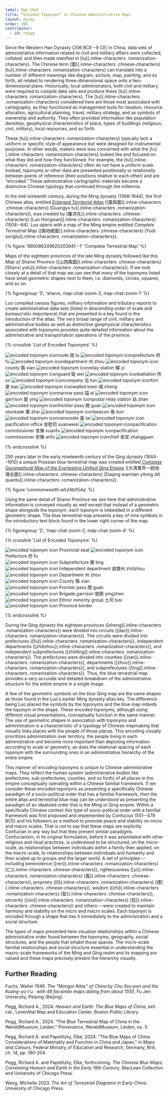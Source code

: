 ```yaml
---
label: Map Chat
title: “Encoded Toponyms” in Chinese Administrative Maps
layout: essay
order: 200
contributor:
  - id: rpegg
---
```


Since the Western Han Dynasty (206 BCE--9 CE) in China, data sets of administrative information related to civil and military affairs were collected, collated, and then made manifest in [tu]{.inline-characters .romanization-characters}. The Chinese term [圖]{.inline-characters .chinese-characters} [tu]{.inline-characters .romanization-characters} can translate into a number of different meanings like diagram, picture, map, painting, and so forth, all related to rendering three-dimensional space onto a two-dimensional plane. Historically, local administrators, both civil and military, were required to compile data sets and produce these [tu]{.inline-characters .romanization-characters}. The [tu]{.inline-characters .romanization-characters} considered here are those most associated with cartography, as they functioned as management tools for taxation, resource allocation, agricultural planning, travel, military strategy, and as symbols of ownership and authority. They often provided information like population densities, geophysical characteristics of place, types of buildings (religious, civil, military), local resources, and so forth.

These [tu]{.inline-characters .romanization-characters} typically lack a uniform or specific style of appearance but were designed for instrumental purposes. In other words, makers were less concerned with what the [tu]{.inline-characters .romanization-characters} looked like and focused on what they did and how they functioned. For example, the [tu]{.inline-characters .romanization-characters} often do not have a uniform scale. Instead, toponyms or other data are presented positionally or relationally between points of reference (their positions relative to each other) and are "encoded." These administrative cartographic materials became a distinctive Chinese typology that continued through the millennia.

In the mid-sixteenth century, during the Ming dynasty (1368-1644), the first Chinese atlas, entitled [*Enlarged Territorial Atlas*](/catalogue/5/) ([廣與圖]{.inline-characters .chinese-characters} [Guangyu tu]{.inline-characters .romanization-characters}), was created by [羅洪先]{.inline-characters .chinese-characters} [Luo Hongxian]{.inline-characters .romanization-characters} (1504--64). Luo opens with a map of the Ming empire entitled *Complete Terrestrial Map* ([輿地總圖]{.inline-characters .chinese-characters} [Yudi zongtu]{.inline-characters .romanization-characters}).

{% figure '990086249620203941--1' 'Complete Terrestrial Map' %}

Maps of the eighteen provinces of the late Ming dynasty followed like this *Map of Shanxi Province* ([山西輿圖]{.inline-characters .chinese-characters} [Shanxi yutu]{.inline-characters .romanization-characters}). If we look closely at a detail of that map we can see that many of the toponyms listed have small geometric shapes next to them, i.e. diamonds, circles, squares, and so on.

{% figuregroup '3', 'shanxi, map-chat-zoom-3, map-chat-zoom-1' %}


Luo compiled census figures, military information and tributary reports to create administrative data sets (listed in descending order of scale and bureaucratic importance) that are presented in a key found in the introduction of the atlas. The very broad range of civil, military and administrative bodies as well as distinctive geophysical characteristics associated with toponyms provides quite detailed information about the administrative and transportation operations of the province.


{% crosslink 'List of Encoded Toponyms' %}

<div class="encoded-toponym-block">

<img src="/_assets/images/figures/encoded-toponyms/atlas/route.png" alt="encoded toponym icon" />route <span class="inline-characters chinese-characters">路</span><span class="inline-characters romanization-characters"> lu</span>
<img src="/_assets/images/figures/encoded-toponyms/atlas/prefecture.png" alt="encoded toponym icon" />prefecture <span class="inline-characters chinese-characters">府</span><span class="inline-characters romanization-characters"> fu</span>
<img src="/_assets/images/figures/encoded-toponyms/atlas/department.png" alt="encoded toponym icon" />department <span class="inline-characters chinese-characters">州</span><span class="inline-characters romanization-characters"> zhou</span>
<img src="/_assets/images/figures/encoded-toponyms/atlas/county.png" alt="encoded toponym icon" />county <span class="inline-characters chinese-characters">縣</span><span class="inline-characters romanization-characters"> xian</span>
<img src="/_assets/images/figures/encoded-toponyms/atlas/relay-station.png" alt="encoded toponym icon" />relay station <span class="inline-characters chinese-characters">驛</span><span class="inline-characters romanization-characters"> yi</span>
<img src="/_assets/images/figures/encoded-toponyms/atlas/guard.png" alt="encoded toponym icon" />guard <span class="inline-characters chinese-characters">衛</span><span class="inline-characters romanization-characters"> wei</span>
<img src="/_assets/images/figures/encoded-toponyms/atlas/battalion.png" alt="encoded toponym icon" />battalion <span class="inline-characters chinese-characters">所</span><span class="inline-characters romanization-characters"> so</span>
<img src="/_assets/images/figures/encoded-toponyms/atlas/company.png" alt="encoded toponym icon" />company <span class="inline-characters chinese-characters">屯</span><span class="inline-characters romanization-characters"> tun</span>
<img src="/_assets/images/figures/encoded-toponyms/atlas/fort.png" alt="encoded toponym icon" />fort <span class="inline-characters chinese-characters">堡</span><span class="inline-characters romanization-characters"> bao</span>
<img src="/_assets/images/figures/encoded-toponyms/atlas/walled-town.png" alt="encoded toponym icon" />walled town <span class="inline-characters chinese-characters">城</span><span class="inline-characters romanization-characters"> cheng</span>
<img src="/_assets/images/figures/encoded-toponyms/atlas/narrow-pass.png" alt="encoded toponym icon" />narrow pass <span class="inline-characters chinese-characters">隘</span><span class="inline-characters romanization-characters"> ai </span>
<img src="/_assets/images/figures/encoded-toponyms/atlas/garrison.png" alt="encoded toponym icon" />garrison <span class="inline-characters chinese-characters">營</span><span class="inline-characters romanization-characters"> ying</span>
<img src="/_assets/images/figures/encoded-toponyms/atlas/postal-relay-station.png" alt="encoded toponym icon" />postal relay station <span class="inline-characters chinese-characters">站</span><span class="inline-characters romanization-characters"> zhan</span>
<img src="/_assets/images/figures/encoded-toponyms/atlas/frontier-pass.png" alt="encoded toponym icon" />frontier pass <span class="inline-characters chinese-characters">關</span><span class="inline-characters romanization-characters"> guan</span>
<img src="/_assets/images/figures/encoded-toponyms/atlas/stockade.png" alt="encoded toponym icon" />stockade <span class="inline-characters chinese-characters">寨</span><span class="inline-characters romanization-characters"> zhai</span>
<img src="/_assets/images/figures/encoded-toponyms/atlas/beacon.png" alt="encoded toponym icon" />beacon <span class="inline-characters chinese-characters">墩</span><span class="inline-characters romanization-characters"> dun</span>
<img src="/_assets/images/figures/encoded-toponyms/atlas/censorate.png" alt="encoded toponym icon" />censorate <span class="inline-characters chinese-characters">臺</span><span class="inline-characters romanization-characters"> tai</span>
<img src="/_assets/images/figures/encoded-toponyms/atlas/pacification-office.png" alt="encoded toponym icon" />pacification office <span class="inline-characters chinese-characters">宣慰司</span><span class="inline-characters romanization-characters"> xuanweisi</span>
<img src="/_assets/images/figures/encoded-toponyms/atlas/pacification-commissioner.png" alt="encoded toponym icon" />pacification commissioner <span class="inline-characters chinese-characters">宣撫</span><span class="inline-characters romanization-characters"> xuanfu</span>
<img src="/_assets/images/figures/encoded-toponyms/atlas/pacification-commissioner-anfu.png" alt="encoded toponym icon" />pacification commissioner <span class="inline-characters chinese-characters">安撫</span><span class="inline-characters romanization-characters"> anfu</span>
<img src="/_assets/images/figures/encoded-toponyms/atlas/chief.png" alt="encoded toponym icon" />chief <span class="inline-characters chinese-characters">長官</span> <span class="inline-characters romanization-characters">zhangguan</span>

</div>

{% endcrosslink %}



250 years later in the early nineteenth century of the Qing dynasty (1644--1910) a unique Prussian blue terrestrial map was created entitled [*Complete Geographical Map of the Everlasting Unified Qing Empire*](/catalogue/3/) ([大清萬年一統地理全圖]{.inline-characters .chinese-characters} [Daqing wannian yitong dili quantu]{.inline-characters .romanization-characters}).

{% figure 'commonwealth:wh24b054q' %}

Using the same detail of Shanxi Province we see here that administrative information is conveyed visually as well except that instead of a geometric shape alongside the toponym, each toponym is imbedded in a different geometric shape. The blue terrestrial map presents a key of nine symbols in the introductory text block found in the lower right corner of the map.


{% figuregroup '2', 'map-chat-zoom-2, map-chat-zoom-4' %}


{% crosslink 'List of Encoded Toponyms' %}

<div class="encoded-toponym-block">

<img src="/_assets/images/figures/encoded-toponyms/map/provincial-seat.png" alt="encoded toponym icon" /> Provincial seat
<img src="/_assets/images/figures/encoded-toponyms/map/prefecture.png" alt="encoded toponym icon" /> Prefecture <span class="inline-characters chinese-characters">府</span><span class="inline-characters romanization-characters"> fu</span>  
<img src="/_assets/images/figures/encoded-toponyms/map/subprefecture.png" alt="encoded toponym icon" /> Subprefecture <span class="inline-characters chinese-characters">廳</span><span class="inline-characters romanization-characters"> ting</span>  
<img src="/_assets/images/figures/encoded-toponyms/map/independent-department.png" alt="encoded toponym icon" /> Independent department <span class="inline-characters chinese-characters">直隸州</span><span class="inline-characters romanization-characters"> zhilizhou</span>  
<img src="/_assets/images/figures/encoded-toponyms/map/department.png" alt="encoded toponym icon" /> Department <span class="inline-characters chinese-characters">州</span><span class="inline-characters romanization-characters"> zhou</span>  
<img src="/_assets/images/figures/encoded-toponyms/map/county.png" alt="encoded toponym icon" /> County <span class="inline-characters chinese-characters">縣</span><span class="inline-characters romanization-characters"> xian</span>  
<img src="/_assets/images/figures/encoded-toponyms/map/frontier-pass.png" alt="encoded toponym icon" /> Frontier pass <span class="inline-characters chinese-characters">關</span><span class="inline-characters romanization-characters"> guan</span>  
<img src="/_assets/images/figures/encoded-toponyms/map/brigade-garrison.png" alt="encoded toponym icon" /> Brigade garrison <span class="inline-characters chinese-characters">營鎮</span><span class="inline-characters romanization-characters"> yingzhen</span>  
<img src="/_assets/images/figures/encoded-toponyms/map/ethnic-minority-group.png" alt="encoded toponym icon" /> Ethnic minority group <span class="inline-characters chinese-characters">土司</span><span class="inline-characters romanization-characters"> tusi</span>  
<img src="/_assets/images/figures/encoded-toponyms/map/province-border.png" alt="encoded toponym icon" /> Province border

</div>

{% endcrosslink %}

During the Qing dynasty the eighteen provinces ([sheng]{.inline-characters .romanization-characters}) were divided into circuits ([dao]{.inline-characters .romanization-characters}). The circuits were divided into prefectures ([fu]{.inline-characters .romanization-characters}), independent departments ([zhilizhou]{.inline-characters .romanization-characters}), and independent subprefectures ([zhiliting]{.inline-characters .romanization-characters}). The prefectures were divided into counties ([xian]{.inline-characters .romanization-characters}), departments ([zhou]{.inline-characters .romanization-characters}), and subprefectures ([ting]{.inline-characters .romanization-characters}). Thus, the blue terrestrial map provides a very accurate and detailed breakdown of the administrative structure for the entire empire in a single image.

A few of the geometric symbols on the blue Qing map are the same shapes as those found in the Luo's earlier Ming dynasty atlas key. The difference being Luo placed the symbols by the toponyms and the blue map imbeds the toponym in the shape. These encoded toponyms, although using different visual presentations, conceptually function in the same manner. The use of geometric shapes in association with toponyms and administration is a characteristic of a typology of Chinese mapmaking that visually links places with the people of those places. This encoding visually prioritizes administration over territory, the people living in each administrative unit become more important than depicting information according to scale or geometry, as does the relational spacing of each toponym with the surrounding ones in an administrative hierarchy of the entire empire.

This manner of encoding toponyms is unique to Chinese administrative maps. They reflect the human system (administrative bodies like prefectures, sub-prefectures, counties, and so forth) of all places in the empire conceptually operating within a Chinese familial framework. If we consider these encoded toponyms as presenting a specifically Chinese paradigm of a socio-political order that has a familial framework, then the entire atlas and terrestrial blue map can be understood as presenting the paradigm of an idealized order that is the Ming or Qing empire. Within a specifically Chinese context this type of socio-political order with a familial framework was first proposed and implemented by Confucius (551--479 BCE) and his followers as a method to promote peace and stability on micro and macro scales. That is not to say that these maps are explicitly Confucian in any way but that they present similar paradigms. Confucianism, in its original formulation, before it was assimilated with other religious and ritual practices, is understood to be structured, on the micro-scale, as relationships between individuals within a family then applied, on the macro-scale, to relationships between individuals and humanity and then scaled up to groups and the larger world. A set of principles---including benevolence ([ren]{.inline-characters .romanization-characters} [仁]{.inline-characters .chinese-characters}), righteousness ([yi]{.inline-characters .romanization-characters} [義]{.inline-characters .chinese-characters}), propriety ([li]{.inline-characters .romanization-characters} [禮]{.inline-characters .chinese-characters}), wisdom ([zhi]{.inline-characters .romanization-characters} [智]{.inline-characters .chinese-characters}), sincerity ([xin]{.inline-characters .romanization-characters} [信]{.inline-characters .chinese-characters}) and others---were created to maintain harmony and stability on the micro and macro scales. Each toponym is encoded through a shape that ties it immediately to the administration and a social structure.

The types of maps presented here visualize relationships within a Chinese administrative order found between the toponyms, geography, social structures, and the people that inhabit those spaces. The micro-scale familial relationships and social structure essential in understanding the macro-scale frameworks of the Ming and Qing realm and its mapping are valued and these maps precisely present the hierarchy visually.

## Further Reading

Fuchs, Walter 1946. *The \"Mongol Atlas\" of China by Chu Ssu-pen and the Kuang-yü-t\'u : with 48 facsimile maps dating from about 1555*, Fu Jen University, Peiping (Beijing).

Pegg, Richard A., 2024. *Heaven and Earth: The Blue Maps of China*, exh cat., Leventhal Map and Education Center, Boston Public Library.

Pegg, Richard A., 2024. "The Blue Terrestrial Map of China in the WereldMuseum, Leiden." *Provenance*, WereldMuseum, Leiden, no. 5.

Pegg, Richard A. and Papelitzky, Elke, 2024. "The Blue Maps of China: Considerations of Materiality and Function in China and Japan," in *Maps and Colours*, Federal Ministry of Education and Research, Germany, Brill, ch. 14, pp. 190-204.

Pegg, Richard A. and Papelitzky, Elke, forthcoming. *The Chinese Blue Maps: Correlating Heaven and Earth in the Early 19th Century*, MacLean Collection and University of Chicago Press.

Wang, Michelle 2023. *The Art of Terrestrial Diagrams in Early China*. University of Chicago Press.
